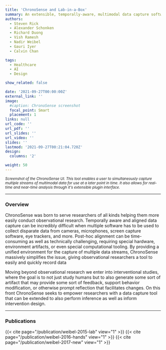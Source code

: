 ```yaml
---
title: 'ChronoSense and Lab-in-a-Box'
summary: An extensible, temporally-aware, multimodal data capture software tool.
authors: 
  - Steven Rick
  - Alexander Schonken
  - Richard Duong
  - Vish Ramesh
  - Nadir Weibel
  - Gauri Iyer
  - Calvin Chan

tags:
  - Healthcare
  - AI
  - Design

show_related: false

date: '2021-09-27T00:00:00Z'
external_link: ''
image:
  #caption: ChronoSense screenshot
  focal_point: Smart
  placement: 1
links: null
url_code: ''
url_pdf: ''
url_slides: ''
url_video: ''
slides: ''
lastmod: '2021-09-27T00:21:04.720Z'
design:
  columns: '2'

weight: 50
---
```


<small> *Screenshot of the ChronoSense UI. This tool enables a user to simultaneously capture multiple streams of multimodal data for use at a later point in time. It also allows for real-time and near-time analysis through it's extensible plugin interface.*</small>

------

### Overview

ChronoSense was born to serve researchers of all kinds helping them more easily conduct observational research. Temporally aware and aligned data capture can be incredibly difficult when multiple software has to be used to collect disparate data from cameras, microphones, screen capture software, eye trackers, and more. Post-hoc alignment can be time-consuming as well as technically challenging, requiring special hardware, environment artifacts, or even special computational tooling. By providing a unified environment for the capture of multiple data streams, ChronoSense massively simplifies the issue, giving observational researchers a tool to easily and quickly record data

Moving beyond observational research we enter into interventional studies, where the goal is to not just study humans but to also generate some sort of artifact that may provide some sort of feedback, support behavior modification, or otherwise prompt reflection that facilitates changes. On this front ChronoSense seeks to empower researchers with a data capture tool that can be extended to also perform inference as well as inform intervention design.

------

### Publications

{{< cite page="/publication/weibel-2015-lab" view="1" >}}
{{< cite page="/publication/weibel-2016-hands" view="1" >}}
{{< cite page="/publication/weibel-2017-new" view="1" >}}

